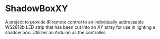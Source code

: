 # ShadowBoxXY
A project to provide IR remote control to an individually addressable WS2812b LED strip that has been cut into an XY array for use in lighting a shadow box. Utilizes an Arduino as the controller.
